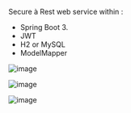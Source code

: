 Secure à Rest web service within :
- Spring Boot 3.
- JWT
- H2 or MySQL
- ModelMapper

![image](https://github.com/abbouformations/spring-3-security-jwt-modelmapper/assets/135717843/6b1c88be-92bc-464f-869f-da33860508c1)

![image](https://github.com/abbouformations/spring-3-security-jwt-modelmapper/assets/135717843/263f9ec0-a3b9-4591-a48a-43237b32289f)

![image](https://github.com/abbouformations/spring-3-security-jwt-modelmapper/assets/135717843/11731937-ebb2-438a-955f-7334c80168d6)



